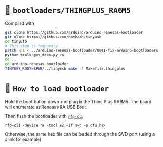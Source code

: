 :floppy_disk: `bootloaders/THINGPLUS_RA6M5`
====================================
Compiled with
```bash
git clone https://github.com/arduino/arduino-renesas-bootloader
git clone https://github.com/hathach/tinyusb
cd tinyusb
# This step is temporary
patch -p1 < ../arduino-renesas-bootloader/0001-fix-arduino-bootloaders.patch
python tools/get_deps.py ra
cd ..
cd arduino-renesas-bootloader
TINYUSB_ROOT=$PWD/../tinyusb make -f Makefile.thingplus
```

:rocket: `How to load bootloader`
====================================

Hold the boot button down and plug in the Thing Plus RA6M5.
The board will enumerate as Renesas RA USB Boot.

Then flash the bootloader with [`rfp-cli`](https://www.renesas.com/us/en/software-tool/renesas-flash-programmer-programming-gui#download)
```
rfp-cli -device ra -tool e2 -if swd -p dfu.hex
```

Otherwise, the same hex file can be loaded through the SWD port (using a Jlink for example)
